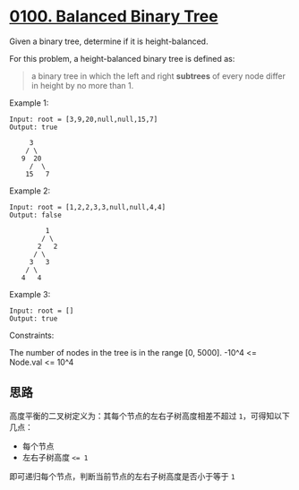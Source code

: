 # [0100. Balanced Binary Tree](https://leetcode.com/problems/balanced-binary-tree/)

Given a binary tree, determine if it is height-balanced.

For this problem, a height-balanced binary tree is defined as:

> a binary tree in which the left and right **subtrees** of every node differ in height by no more than 1.


Example 1:

```
Input: root = [3,9,20,null,null,15,7]
Output: true

     3
    / \
   9  20
     /  \
    15   7
```

Example 2:

```
Input: root = [1,2,2,3,3,null,null,4,4]
Output: false

         1
        / \
       2   2
      / \
     3   3
    / \
   4   4
```

Example 3:

```
Input: root = []
Output: true
```

Constraints:

The number of nodes in the tree is in the range [0, 5000].
-10^4 <= Node.val <= 10^4

## 思路

高度平衡的二叉树定义为：其每个节点的左右子树高度相差不超过 `1`，可得知以下几点：

- 每个节点
- 左右子树高度 `<= 1`

即可递归每个节点，判断当前节点的左右子树高度是否小于等于 `1`
